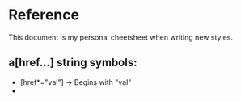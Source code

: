 # Reference

This document is my personal cheetsheet when writing new styles.

## a[href...] string symbols:
- [href*="val"] -> Begins with "val"
- 
